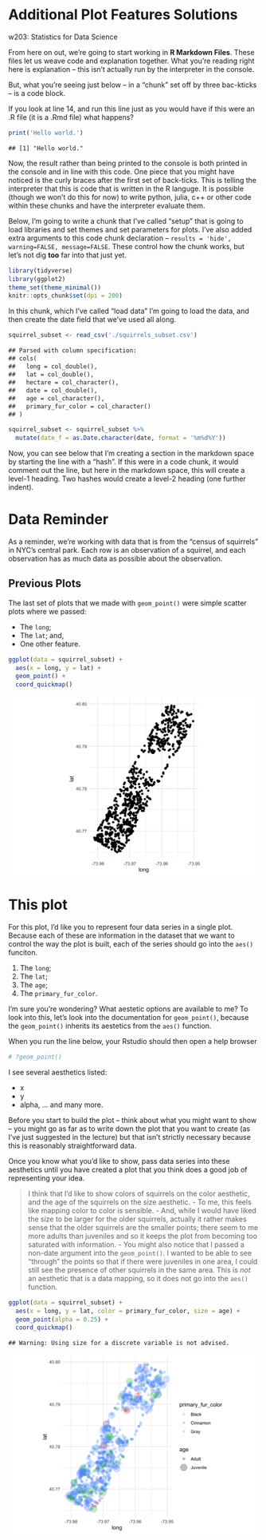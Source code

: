 Additional Plot Features Solutions
================
w203: Statistics for Data Science

From here on out, we’re going to start working in **R Markdown Files**.
These files let us weave code and explanation together. What you’re
reading right here is explanation – this isn’t actually run by the
interpreter in the console.

But, what you’re seeing just below – in a “chunk” set off by three
bac-kticks – is a code block.

If you look at line 14, and run this line just as you would have if this
were an .R file (it is a .Rmd file) what happens?

``` r
print('Hello world.')
```

    ## [1] "Hello world."

Now, the result rather than being printed to the console is both printed
in the console and in line with this code. One piece that you might have
noticed is the curly braces after the first set of back-ticks. This is
telling the interpreter that this is code that is written in the R
languge. It is possible (though we won’t do this for now) to write
python, julia, c++ or other code within these chunks and have the
interpreter evaluate them.

Below, I’m going to write a chunk that I’ve called “setup” that is going
to load libraries and set themes and set parameters for plots. I’ve also
added extra arguments to this code chunk declaration – `results =
'hide', warning=FALSE, message=FALSE`. These control how the chunk
works, but let’s not dig **too** far into that just yet.

``` r
library(tidyverse)
library(ggplot2)
theme_set(theme_minimal())
knitr::opts_chunk$set(dpi = 200)
```

In this chunk, which I’ve called “load data” I’m going to load the data,
and then create the date field that we’ve used all along.

``` r
squirrel_subset <- read_csv('./squirrels_subset.csv')
```

    ## Parsed with column specification:
    ## cols(
    ##   long = col_double(),
    ##   lat = col_double(),
    ##   hectare = col_character(),
    ##   date = col_double(),
    ##   age = col_character(),
    ##   primary_fur_color = col_character()
    ## )

``` r
squirrel_subset <- squirrel_subset %>%
  mutate(date_f = as.Date.character(date, format = '%m%d%Y'))
```

Now, you can see below that I’m creating a section in the markdown space
by starting the line with a “hash”. If this were in a code chunk, it
would comment out the line, but here in the markdown space, this will
create a level-1 heading. Two hashes would create a level-2 heading (one
further indent).

# Data Reminder

As a reminder, we’re working with data that is from the “census of
squirrels” in NYC’s central park. Each row is an observation of a
squirrel, and each observation has as much data as possible about the
observation.

## Previous Plots

The last set of plots that we made with `geom_point()` were simple
scatter plots where we passed:

  - The `long`;
  - The `lat`; and,
  - One other feature.

<!-- end list -->

``` r
ggplot(data = squirrel_subset) + 
  aes(x = long, y = lat) + 
  geom_point() + 
  coord_quickmap()
```

![](additional_features_solution_files/figure-gfm/the%20old%20plot-1.png)<!-- -->

# This plot

For this plot, I’d like you to represent four data series in a single
plot. Because each of these are information in the dataset that we want
to control the way the plot is built, each of the series should go into
the `aes()` funciton.

1.  The `long`;
2.  The `lat`;
3.  The `age`;
4.  The `primary_fur_color`.

I’m sure you’re wondering? What aestetic options are available to me? To
look into this, let’s look into the documentation for `geom_point()`,
because the `geom_point()` inherits its aestetics from the `aes()`
function.

When you run the line below, your Rstudio should then open a help
browser

``` r
# ?geom_point()
```

I see several aesthetics listed:

  - x
  - y
  - alpha, … and many more.

Before you start to build the plot – think about what you might want to
show – you might go as far as to write down the plot that you want to
create (as I’ve just suggested in the lecture) but that isn’t strictly
necessary because this is reasonably straightforward data.

Once you know what you’d like to show, pass data series into these
aesthetics until you have created a plot that you think does a good job
of representing your idea.

> I think that I’d like to show colors of squirrels on the color
> aesthetic, and the age of the squirrels on the size aesthetic. - To
> me, this feels like mapping color to color is sensible. - And, while I
> would have liked the size to be larger for the older squirrels,
> actually it rather makes sense that the older squirrels are the
> smaller points; there seem to me more adults than juveniles and so it
> keeps the plot from becoming too saturated with information. - You
> might also notice that I passed a non-date argument into the
> `geom_point()`. I wanted to be able to see “through” the points so
> that if there were juveniles in one area, I could still see the
> presence of other squirrels in the same area. This is *not* an
> aesthetic that is a data mapping, so it does not go into the `aes()`
> function.

``` r
ggplot(data = squirrel_subset) + 
  aes(x = long, y = lat, color = primary_fur_color, size = age) + 
  geom_point(alpha = 0.25) + 
  coord_quickmap()
```

    ## Warning: Using size for a discrete variable is not advised.

![](additional_features_solution_files/figure-gfm/unnamed-chunk-2-1.png)<!-- -->
